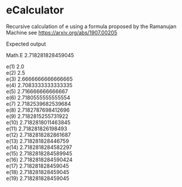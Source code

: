 # eCalculator

Recursive calculation of e using a formula proposed by the Ramanujan Machine
see https://arxiv.org/abs/1907.00205

Expected output

Math.E 2.718281828459045

e(1)  2.0  
e(2)  2.5  
e(3)  2.6666666666666665  
e(4)  2.7083333333333335  
e(5)  2.716666666666667  
e(6)  2.7180555555555554  
e(7)  2.7182539682539684  
e(8)  2.7182787698412696  
e(9)  2.7182815255731922  
e(10)  2.7182818011463845  
e(11)  2.718281826198493  
e(12)  2.7182818282861687  
e(13)  2.718281828446759  
e(14)  2.7182818284582297  
e(15)  2.7182818284589945  
e(16)  2.7182818284590424  
e(17)  2.718281828459045  
e(18)  2.718281828459045  
e(19)  2.718281828459045  

